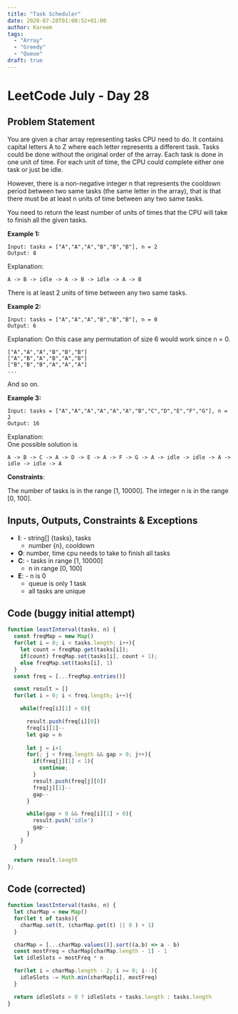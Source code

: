 ```yaml
---
title: "Task Scheduler"
date: 2020-07-28T01:00:52+01:00
author: Kareem
tags:
  - "Array"
  - "Greedy"
  - "Queue"
draft: true
---
```


<!-- LeetCode month and day here -->
# LeetCode July - Day 28

## Problem Statement

You are given a char array representing tasks CPU need to do. It contains capital letters A to Z where each letter represents a different task. Tasks could be done without the original order of the array. Each task is done in one unit of time. For each unit of time, the CPU could complete either one task or just be idle.

However, there is a non-negative integer n that represents the cooldown period between two same tasks (the same letter in the array), that is that there must be at least n units of time between any two same tasks.

You need to return the least number of units of times that the CPU will take to finish all the given tasks.


**Example 1:**
```
Input: tasks = ["A","A","A","B","B","B"], n = 2
Output: 8
```
Explanation:
``` 
A -> B -> idle -> A -> B -> idle -> A -> B
```
There is at least 2 units of time between any two same tasks.

**Example 2:**
```
Input: tasks = ["A","A","A","B","B","B"], n = 0
Output: 6
```
Explanation: On this case any permutation of size 6 would work since n = 0.
```
["A","A","A","B","B","B"]
["A","B","A","B","A","B"]
["B","B","B","A","A","A"]
...
```
And so on.

**Example 3:**
```
Input: tasks = ["A","A","A","A","A","A","B","C","D","E","F","G"], n = 2
Output: 16
```
Explanation: \
One possible solution is
``` 
A -> B -> C -> A -> D -> E -> A -> F -> G -> A -> idle -> idle -> A -> idle -> idle -> A
```

**Constraints**:

The number of tasks is in the range [1, 10000].
The integer n is in the range [0, 100].

## Inputs, Outputs, Constraints & Exceptions
- **I**: - string[] {tasks}, tasks
  - number {n}, cooldown
- **O**: number, time cpu needs to take to finish all tasks
- **C**: - tasks in range [1, 10000]
  - n in range [0, 100]
- **E**: - n is 0
  - queue is only 1 task
  - all tasks are unique


## Code (buggy initial attempt)

```js
function leastInterval(tasks, n) {
  const freqMap = new Map()
  for(let i = 0; i < tasks.length; i++){
    let count = freqMap.get(tasks[i]);
    if(count) freqMap.set(tasks[i], count + 1);
    else freqMap.set(tasks[i], 1)
  }
  const freq = [...freqMap.entries()]

  const result = []
  for(let i = 0; i < freq.length; i++){

    while(freq[i][1] > 0){

      result.push(freq[i][0])
      freq[i][1]--
      let gap = n
      
      let j = i+1
      for(; j < freq.length && gap > 0; j++){
        if(freq[j][1] < 1){
          continue;
        }
        result.push(freq[j][0])
        freq[j][1]--
        gap--
      }

      while(gap > 0 && freq[i][1] > 0){
        result.push('idle')
        gap--
      }
    }
  }

  return result.length
};
```

## Code (corrected)

```js
function leastInterval(tasks, n) {
  let charMap = new Map()
  for(let t of tasks){
    charMap.set(t, (charMap.get(t) || 0 ) + 1)
  }

  charMap = [...charMap.values()].sort((a,b) => a - b)
  const mostFreq = charMap[charMap.length - 1] - 1
  let idleSlots = mostFreq * n

  for(let i = charMap.length - 2; i >= 0; i--){
    idleSlots -= Math.min(charMap[i], mostFreq)
  }

  return idleSlots > 0 ? idleSlots + tasks.length : tasks.length  
}
```